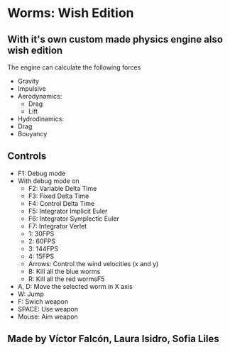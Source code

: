 # Worms: Wish Edition
## With it's own custom made physics engine also wish edition
The engine can calculate the following forces
- Gravity
- Impulsive
- Aerodynamics:
  - Drag
  - Lift
- Hydrodinamics:
 - Drag
 - Bouyancy
## Controls
 - F1: Debug mode
 - With debug mode on
   - F2: Variable Delta Time
   - F3: Fixed Delta Time
   - F4: Control Delta Time
   - F5: Integrator Implicit Euler
   - F6: Integrator Symplectic Euler
   - F7: Integrator Verlet
   - 1: 30FPS
   - 2: 60FPS
   - 3: 144FPS
   - 4: 15FPS
   - Arrows: Control the wind velocities (x and y)
   - B: Kill all the blue worms
   - R: Kill all the red wormsF5
 - A, D: Move the selected worm in X axis
 - W: Jump
 - F: Swich weapon
 - SPACE: Use weapon
 - Mouse: Aim weapon

## Made by Víctor Falcón, Laura Isidro, Sofia Liles
